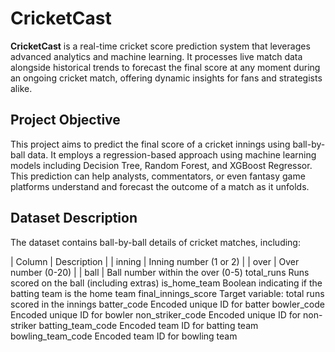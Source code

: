 # CricketCast
**CricketCast** is a real-time cricket score prediction system that leverages advanced analytics and machine learning. It processes live match data alongside historical trends to forecast the final score at any moment during an ongoing cricket match, offering dynamic insights for fans and strategists alike.

## Project Objective
This project aims to predict the final score of a cricket innings using ball-by-ball data. It employs a regression-based approach using machine learning models including Decision Tree, Random Forest, and XGBoost Regressor. This prediction can help analysts, commentators, or even fantasy game platforms understand and forecast the outcome of a match as it unfolds.

## Dataset Description
The dataset contains ball-by-ball details of cricket matches, including:

| Column | Description |
| inning | Inning number (1 or 2) |
| over | Over number (0-20) |
| ball | Ball number within the over (0-5)
total_runs	Runs scored on the ball (including extras)
is_home_team	Boolean indicating if the batting team is the home team
final_innings_score	Target variable: total runs scored in the innings
batter_code	Encoded unique ID for batter
bowler_code	Encoded unique ID for bowler
non_striker_code	Encoded unique ID for non-striker
batting_team_code	Encoded team ID for batting team
bowling_team_code	Encoded team ID for bowling team
